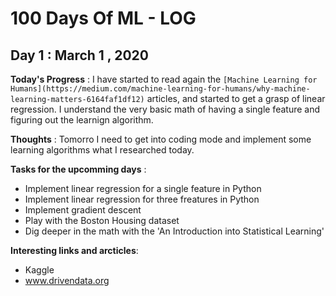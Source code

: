 # 100 Days Of ML - LOG

## Day 1 : March 1 , 2020
 
**Today's Progress** : I have started to read again the `[Machine Learning for Humans](https://medium.com/machine-learning-for-humans/why-machine-learning-matters-6164faf1df12)` articles, and started to get a grasp of linear regression. I understand the very basic math of having a single feature and figuring out the learnign algorithm.

**Thoughts** : Tomorro I need to get into coding mode and implement some learning algorithms what I researched today.

**Tasks for the upcomming days** :
 - Implement linear regression for a single feature in Python
 - Implement linear regression for three freatures in Python
 - Implement gradient descent
 - Play with the Boston Housing dataset
 - Dig deeper in the math with the 'An Introduction into Statistical Learning'

**Interesting links and arcticles**:
 - Kaggle
 - www.drivendata.org